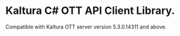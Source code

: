 # Kaltura C# OTT API Client Library.
Compatible with Kaltura OTT server version 5.3.0.14311 and above.
